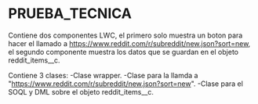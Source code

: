 # PRUEBA_TECNICA
Contiene dos componentes LWC, el primero solo muestra un boton para hacer el llamado a https://www.reddit.com/r/subreddit/new.json?sort=new, el segundo componente muestra los datos que se guardan en el objeto reddit_items__c.

Contiene 3 clases:
  -Clase wrapper.
  -Clase para la llamda a "https://www.reddit.com/r/subreddit/new.json?sort=new".
  -Clase para el SOQL y DML sobre el objeto reddit_items__c.
